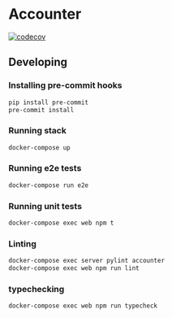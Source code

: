 # Accounter

[![codecov](https://codecov.io/gh/getaccounter/accounter/branch/master/graph/badge.svg?token=D2EQCHJWZS)](https://codecov.io/gh/getaccounter/accounter)

## Developing

### Installing pre-commit hooks

```bash
pip install pre-commit
pre-commit install
```

### Running stack

```bash
docker-compose up
```

### Running e2e tests

```bash
docker-compose run e2e
```

### Running unit tests

```bash
docker-compose exec web npm t
```

### Linting

```bash
docker-compose exec server pylint accounter
docker-compose exec web npm run lint
```

### typechecking

```
docker-compose exec web npm run typecheck
```
